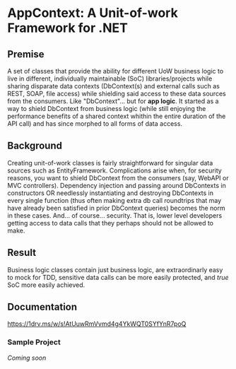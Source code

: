 # AppContext: A Unit-of-work Framework for .NET
## Premise
A set of classes that provide the ability for different UoW business logic to live in different, individually maintainable (SoC) libraries/projects while sharing disparate data contexts (DbContext(s) and external calls such as REST, SOAP, file access) while shielding said access to these data sources from the consumers. Like "DbContext"... but for **app logic**. It started as a way to shield DbContext from business logic (while still enjoying the performance benefits of a shared context whithin the entire duration of the API call) and has since morphed to all forms of data access.
## Background
Creating unit-of-work classes is fairly straightforward for singular data sources such as EntityFramework. Complications arise when, for security reasons, you want to shield DbContext from the consumers (say, WebAPI or MVC controllers). Dependency injection and passing around DbContexts in constructors OR needlessly instantiating and destroying DbContexts in every single function (thus often making extra db call roundtrips that may have already been satisfied in prior DbContext queries) becomes the norm in these cases. And... of course... security. That is, lower level  developers getting access to data calls that they perhaps should not be allowed to make.
## Result
Business logic classes contain just business logic, are extraordinarly easy to mock for TDD, sensitive data calls can be more easily protected, and *true* SoC more easily achieved. 
## Documentation
https://1drv.ms/w/s!AtUuwRmVvmd4g4YkWQT0SYfYnR7poQ
### Sample Project
*Coming soon* 
